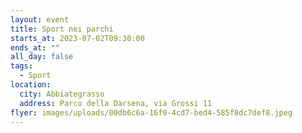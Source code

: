 ```yaml
---
layout: event
title: Sport nei parchi
starts_at: 2023-07-02T09:30:00
ends_at: ""
all_day: false
tags:
  - Sport
location:
  city: Abbiategrasso
  address: Parco della Darsena, via Grossi 11
flyer: images/uploads/00db6c6a-16f0-4cd7-bed4-585f8dc7def8.jpeg
---
```

